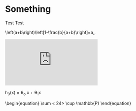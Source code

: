 # Something

Test
Test

\left(a+b\right)\left[1-\frac{b}{a+b}\right]=a\,,


![equation](http://www.sciweavers.org/tex2img.php?eq=1%2Bsin%28mc%5E2%29&bc=White&fc=Black&im=jpg&fs=12&ff=arev&edit=)

h<sub>&theta;</sub>(x) = &theta;<sub>o</sub> x + &theta;<sub>1</sub>x

\begin{equation}
\sum < 24> \cup \mathbb{P}
\end{equation}
